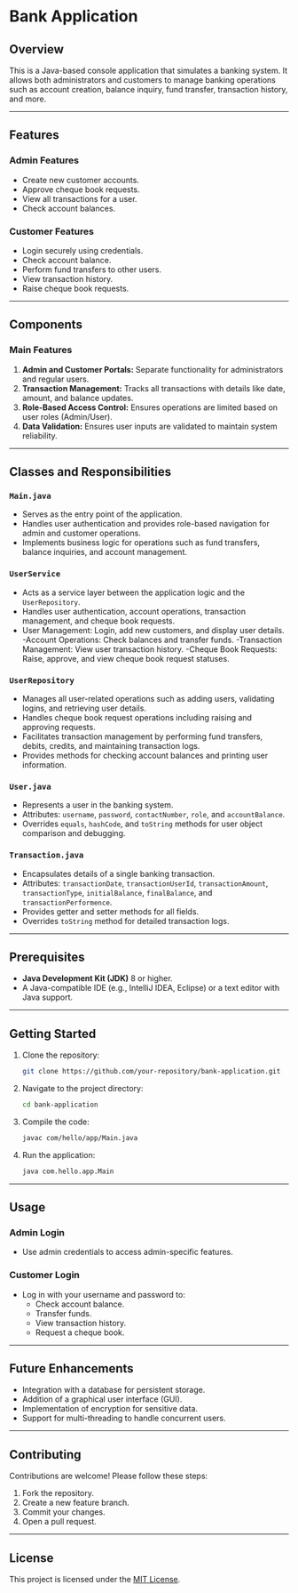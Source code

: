 # Bank Application

## Overview
This is a Java-based console application that simulates a banking system. It allows both administrators and customers to manage banking operations such as account creation, balance inquiry, fund transfer, transaction history, and more.

---

## Features
### Admin Features
- Create new customer accounts.
- Approve cheque book requests.
- View all transactions for a user.
- Check account balances.

### Customer Features
- Login securely using credentials.
- Check account balance.
- Perform fund transfers to other users.
- View transaction history.
- Raise cheque book requests.

---

## Components
### Main Features
1. **Admin and Customer Portals:** Separate functionality for administrators and regular users.
2. **Transaction Management:** Tracks all transactions with details like date, amount, and balance updates.
3. **Role-Based Access Control:** Ensures operations are limited based on user roles (Admin/User).
4. **Data Validation:** Ensures user inputs are validated to maintain system reliability.

---

## Classes and Responsibilities
### `Main.java`
- Serves as the entry point of the application.
- Handles user authentication and provides role-based navigation for admin and customer operations.
- Implements business logic for operations such as fund transfers, balance inquiries, and account management.

### `UserService`
- Acts as a service layer between the application logic and the `UserRepository`.
- Handles user authentication, account operations, transaction management, and cheque book requests.
- User Management: Login, add new customers, and display user details.
-Account Operations: Check balances and transfer funds.
-Transaction Management: View user transaction history.
-Cheque Book Requests: Raise, approve, and view cheque book request statuses.

### `UserRepository`
- Manages all user-related operations such as adding users, validating logins, and retrieving user details.
- Handles cheque book request operations including raising and approving requests.
- Facilitates transaction management by performing fund transfers, debits, credits, and maintaining transaction logs.
- Provides methods for checking account balances and printing user information.

### `User.java`
- Represents a user in the banking system.
- Attributes: `username`, `password`, `contactNumber`, `role`, and `accountBalance`.
- Overrides `equals`, `hashCode`, and `toString` methods for user object comparison and debugging.

### `Transaction.java`
- Encapsulates details of a single banking transaction.
- Attributes: `transactionDate`, `transactionUserId`, `transactionAmount`, `transactionType`, `initialBalance`, `finalBalance`, and `transactionPerformence`.
- Provides getter and setter methods for all fields.
- Overrides `toString` method for detailed transaction logs.

---

## Prerequisites
- **Java Development Kit (JDK)** 8 or higher.
- A Java-compatible IDE (e.g., IntelliJ IDEA, Eclipse) or a text editor with Java support.

---

## Getting Started
1. Clone the repository:
   ```bash
   git clone https://github.com/your-repository/bank-application.git
   ```
2. Navigate to the project directory:
   ```bash
   cd bank-application
   ```
3. Compile the code:
   ```bash
   javac com/hello/app/Main.java
   ```
4. Run the application:
   ```bash
   java com.hello.app.Main
   ```

---

## Usage
### Admin Login
- Use admin credentials to access admin-specific features.

### Customer Login
- Log in with your username and password to:
  - Check account balance.
  - Transfer funds.
  - View transaction history.
  - Request a cheque book.

---

## Future Enhancements
- Integration with a database for persistent storage.
- Addition of a graphical user interface (GUI).
- Implementation of encryption for sensitive data.
- Support for multi-threading to handle concurrent users.

---

## Contributing
Contributions are welcome! Please follow these steps:
1. Fork the repository.
2. Create a new feature branch.
3. Commit your changes.
4. Open a pull request.

---

## License
This project is licensed under the [MIT License](LICENSE).
